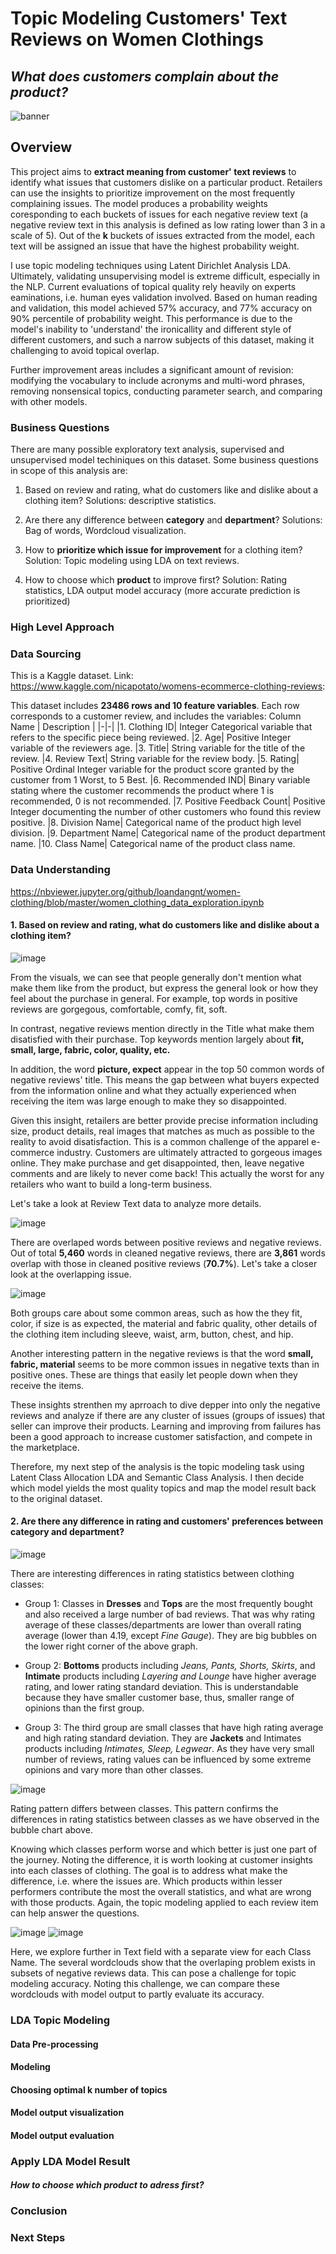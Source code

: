 # Topic Modeling Customers' Text Reviews on Women Clothings
## *What does customers complain about the product?*
![banner](./visualization/ft1.jpg)



## Overview
This project aims to **extract meaning from customer' text reviews** to identify what issues that customers dislike on a particular product. Retailers can use the insights to prioritize improvement on the most frequently complaining issues. The model produces a probability weights coresponding to each buckets of issues for each negative review text (a negative review text in this analysis is defined as low rating lower than 3 in a scale of 5). Out of the **k** buckets of issues extracted from the model, each text will be assigned an issue that have the highest probability weight.

I use topic modeling techniques using Latent Dirichlet Analysis LDA. Ultimately, validating unsupervising model is extreme difficult, especially in the NLP. Current evaluations of topical quality rely heavily on experts eaminations, i.e. human eyes validation involved. Based on human reading and validation, this model achieved 57% accuracy, and 77% accuracy on 90% percentile of probability weight. This performance is due to the model's inability to 'understand' the ironicallity and different style of different customers, and such a narrow subjects of this dataset, making it challenging to avoid topical overlap.

Further improvement areas includes a significant amount of revision: modifying the vocabulary to include acronyms and multi-word phrases, removing nonsensical topics, conducting parameter search, and comparing with other models.

### Business Questions
There are many possible exploratory text analysis, supervised and unsupervised model techiniques on this dataset. Some business questions in scope of this analysis are:

1. Based on review and rating, what do customers like and dislike about a clothing item?
Solutions: descriptive statistics.
2. Are there any difference between **category** and **department**?
Solutions: Bag of words, Wordcloud visualization.

3. How to **prioritize which issue for improvement** for a clothing item?
Solution: Topic modeling using LDA on text reviews.

4. How to choose which **product** to improve first?
Solution: Rating statistics, LDA output model accuracy (more accurate prediction is prioritized)


### High Level Approach

### Data Sourcing
This is a Kaggle dataset. Link: https://www.kaggle.com/nicapotato/womens-ecommerce-clothing-reviews:

This dataset includes **23486 rows and 10 feature variables**. Each row corresponds to a customer review, and includes the variables:
 Column Name | Description |
|-|-|
|1. Clothing ID| Integer Categorical variable that refers to the specific piece being reviewed.
|2. Age| Positive Integer variable of the reviewers age.
|3. Title| String variable for the title of the review.
|4. Review Text| String variable for the review body.
|5. Rating| Positive Ordinal Integer variable for the product score granted by the customer from 1 Worst, to 5 Best.
|6. Recommended IND| Binary variable stating where the customer recommends the product where 1 is recommended, 0 is not recommended.
|7. Positive Feedback Count| Positive Integer documenting the number of other customers who found this review positive.
|8. Division Name| Categorical name of the product high level division.
|9. Department Name| Categorical name of the product department name.
|10. Class Name| Categorical name of the product class name.

### Data Understanding
https://nbviewer.jupyter.org/github/loandangnt/women-clothing/blob/master/women_clothing_data_exploration.ipynb

#### 1. Based on review and rating, what do customers like and dislike about a clothing item?


![image](./visualization/wc_pos_vs_neg_title.png)

From the visuals, we can see that people generally don't mention what make them like from the product, but express the general look or how they feel about the purchase in general. For example, top words in positive reviews are gorgegous, comfortable, comfy, fit, soft.

In contrast, negative reviews mention directly in the Title what make them disatisfied with their purchase. Top keywords mention largely about **fit, small, large, fabric, color, quality, etc.**

In addition, the word **picture, expect** appear in the top 50 common words of negative reviews' title. This means the gap between what buyers expected from the information online and what they actually experienced when receiving the item was large enough to make they so disappointed.

Given this insight, retailers are better provide precise information including size, product details, real images that matches as much as possible to the reality to avoid disatisfaction. This is a common challenge of the apparel e-commerce industry. Customers are ultimately attracted to gorgeous images online. They make purchase and get disappointed, then, leave negative comments and are likely to never come back! This actually the worst for any retailers who want to build a long-term business.

Let's take a look at Review Text data to analyze more details.

![image](./visualizations/venn_diagram.png)

There are overlaped words between positive reviews and negative reviews. Out of total **5,460** words in cleaned negative reviews, there are **3,861** words overlap with those in cleaned positive reviews (**70.7%**). Let's take a closer look at the overlapping issue.

![image](./visualization/top_words.png)

Both groups care about some common areas, such as how the they fit, color, if size is as expected, the material and fabric quality, other details of the clothing item including sleeve, waist, arm, button, chest, and hip.

Another interesting pattern in the negative reviews is that the word **small, fabric, material** seems to be more common issues in negative texts than in positive ones. These are things that easily let people down when they receive the items.

These insights strenthen my aprroach to dive depper into only the negative reviews and analyze if there are any cluster of issues (groups of issues) that seller can improve their products. Learning and improving from failures has been a good approach to increase customer satisfaction, and compete in the marketplace.

Therefore, my next step of the analysis is the topic modeling task using Latent Class Allocation LDA and Semantic Class Analysis. I then decide which model yields the most quality topics and map the model result back to the original dataset.


#### 2. Are there any difference in rating and customers' preferences between category and department?

![image](./visualization/rating_statistics_by_class_dept.png)

There are interesting differences in rating statistics between clothing classes:

- Group 1: Classes in **Dresses** and **Tops** are the most frequently bought and also received a large number of bad reviews. That was why rating average of these classes/departments are lower than overall rating average (lower than 4.19, except *Fine Gauge*). They are big bubbles on the lower right corner of the above graph.

- Group 2: **Bottoms** products including *Jeans, Pants, Shorts, Skirts*, and **Intimate** products including *Layering and Lounge* have higher average rating, and lower rating standard deviation. This is understandable because they have smaller customer base, thus, smaller range of opinions than the first group.

- Group 3: The third group are small classes that have high rating average and high rating standard deviation. They are **Jackets** and Intimates products including *Intimates, Sleep, Legwear*. As they have very small number of reviews, rating values can be influenced by some extreme opinions and vary more than other classes.

![image](./visualization/joyplot_rating_class.png)

Rating pattern differs between classes. This pattern confirms the differences in rating statistics between classes as we have observed in the bubble chart above.

Knowing which classes perform worse and which better is just one part of the journey. Noting the difference, it is worth looking at customer insights into each classes of clothing. The goal is to address what make the difference, i.e. where the issues are. Which products within lesser performers contribute the most the overall statistics, and what are wrong with those products. Again, the topic modeling applied to each review item can help answer the questions.

![image](./visualization/wordcloud_class_first9.png)
![image](./visualization/wordcloud_class_last9.png)

Here, we explore further in Text field with a separate view for each Class Name. The several wordclouds show that the overlaping problem exists in subsets of negative reviews data. This can pose a challenge for topic modeling accuracy. Noting this challenge, we can compare these wordclouds with model output to partly evaluate its accuracy.

### LDA Topic Modeling
#### Data Pre-processing
#### Modeling
#### Choosing optimal k number of topics
#### Model output visualization
#### Model output evaluation
 
### Apply LDA Model Result
#### *How to choose which product to adress first?*
### Conclusion

### Next Steps

